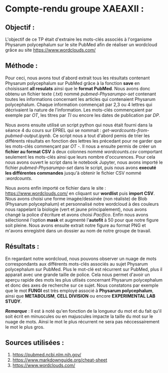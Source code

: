 # Compte-rendu groupe XAEAXII : 

## Objectif : 

L'objectif de ce TP était d'extraire les mots-clés associés à l'organisme Physarum polycephalum sur le site PubMed afin de réaliser un wordcloud grâce au site https://www.wordclouds.com/


## Méthode : 

Pour ceci, nous avons tout d'abord extrait tous les résultats contenant Physarum polycephalum sur PubMed grâce à la fonction **save** en choisissant **all resulats** ainsi que le **format PubMed**.
Nous avons donc obtenu un fichier texte (.txt) nommé *pubmed-Physarumpo-set* contenant toutes les informations concernant les articles qui contenaient Physarum polycephalum. Chaque information commençait par 2,3 ou 4 lettres qui décrivaient la nature de l'information. 
Les mots-clés commençaient par exemple par *OT*, les titres par *TI* ou encore les dates de publication par *DP*.

Nous avons ensuite utilisé un script python qui nous était fourni dans la séance 4 du cours sur EPREL qui se nommait : *get-wordcounts-from-pubmed-output.ipynb*.
Ce script nous a tout d'abord pemis de trier les différents résultats en fonction des lettres les précedant pour ne garder que les mots-clés commençant par *OT -*.
Il nous a ensuite permis de créer un **fichier au format CSV** à deux colonnes nommé *wordcounts.csv*  comportant seulement les mots-clés ainsi que leurs nombre d'occurences.
Pour cela nous avons ouvert le script dans le notebook Jupyter, nous avons importé le fichier *pubmed-Physarumpo-set* dans le script, puis nous avons **executé les différentes commandes** jusqu'à obtenir le fichier CSV nommé :*wordcounts*.

Nous avons enfin importé ce fichier dans le site : https://www.wordclouds.com/ en cliquant sur **wordlist** puis **import CSV**.
Nous avons choisi une forme imagée/dessinée (non réaliste) de Blob (Physarum polycephalum) et personnalisé notre wordcloud à des couleurs nous rappelant la biologie (vert et jaune principalement), nous avons changé la police d'écriture et avons choisi *Pacifico*.
Enfin nous avons sélectionné l'option **mask** et augmenté l'**autofit** à 50 pour que notre figure soit pleine.
Nous avons ensuite extrait notre figure au format PNG et m'avons enregistré dans un dossier au nom de notre groupe de travail.


## Résultats : 

En regardant notre wordcloud, nous pouvons observer un nuage de mots correspondants aux différents mots-clés associés au sujet Physarum polycephalum sur PubMed.
Plus le mot-clé est récurrent sur PubMed, plus il apparait avec une grande taille de police. Cela nous permet d'avoir un aperçu rapide des mots les plus utlisés concernant Physarum polycephalum et donc des axes de recherche sur ce sujet.
Nous constatons par exemple que le mot **FUNGI** est très employé associé à **Physarum polycephalum**, ainsi que **METABOLISM**, **CELL DIVISION** ou encore **EXPERIMENTAL LAB STUDY**.

***Remarque*** : Il est à noté qu'en fonction de la longueur du mot et du fait qu'il soit écrit en minuscules ou en majuscules impacte la taille du mot sur le nuage de mots. Ainsi le mot le plus récurrent ne sera pas néccessairement le mot le plus gros.

## Sources utilisées :

1. https://pubmed.ncbi.nlm.nih.gov/
2. https://www.markdownguide.org/cheat-sheet
3. https://www.wordclouds.com/
